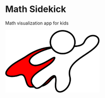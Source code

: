# Math Sidekick

Math visualization app for kids

<img src="math-sidekick-big.png" align="center" width="300px">
